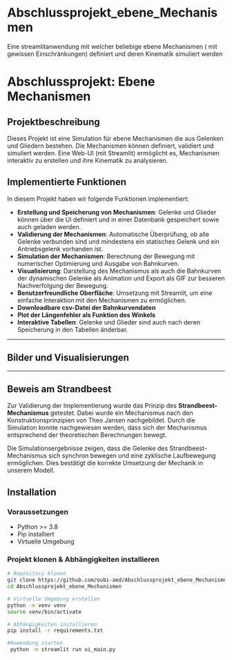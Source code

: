 # Abschlussprojekt_ebene_Mechanismen
Eine streamlitanwendung mit welcher beliebige ebene Mechanismen ( mit gewissen Einschränkungen) definiert und deren Kinematik simuliert werden
# Abschlussprojekt: Ebene Mechanismen

## Projektbeschreibung
Dieses Projekt ist eine Simulation für ebene Mechanismen die aus Gelenken und Gliedern bestehen. Die Mechanismen können definiert, validiert und simuliert werden. Eine Web-UI (mit Streamlit) ermöglicht es, Mechanismen interaktiv zu erstellen und ihre Kinematik zu analysieren.

## Implementierte Funktionen

In diesem Projekt haben wir folgende Funktionen implementiert:

- **Erstellung und Speicherung von Mechanismen**: Gelenke und Glieder können über die UI definiert und in einer Datenbank gespeichert sowie auch geladen werden.
- **Validierung der Mechanismen**: Automatische Überprüfung, ob alle Gelenke verbunden sind und mindestens ein statisches Gelenk und ein Antriebsgelenk vorhanden ist.
- **Simulation der Mechanismen**: Berechnung der Bewegung mit numerischer Optimierung und Ausgabe von Bahnkurven.
- **Visualisierung**: Darstellung des Mechanismus als auch die Bahnkurven der dynamischen Gelenke als Animation und Export als GIF zur besseren Nachverfolgung der Bewegung.
- **Benutzerfreundliche Oberfläche**: Umsetzung mit Streamlit, um eine einfache Interaktion mit den Mechanismen zu ermöglichen.
- **Downloadbare csv-Datei der Bahnkurvendaten**
- **Plot der Längenfehler als Funktion des Winkels**
- **Interaktive Tabellen**: Gelenke und Glieder sind auch nach deren Speicherung in den Tabellen änderbar.

---

## Bilder und Visualisierungen



---

## Beweis am Strandbeest

Zur Validierung der Implementierung wurde das Prinzip des **Strandbeest-Mechanismus** getestet. Dabei wurde ein Mechanismus nach den Konstruktionsprinzipien von Theo Jansen nachgebildet. Durch die Simulation konnte nachgewiesen werden, dass sich der Mechanismus entsprechend der theoretischen Berechnungen bewegt.

Die Simulationsergebnisse zeigen, dass die Gelenke des Strandbeest-Mechanismus sich synchron bewegen und eine zyklische Laufbewegung ermöglichen. Dies bestätigt die korrekte Umsetzung der Mechanik in unserem Modell.

## Installation

### Voraussetzungen
- Python >= 3.8
- Pip installiert
- Virtuelle Umgebung

### Projekt klonen & Abhängigkeiten installieren
```bash
# Repository klonen
git clone https://github.com/oubi-aed/Abschlussprojekt_ebene_Mechanismen.git
cd Abschlussprojekt_ebene_Mechanismen

# Virtuelle Umgebung erstellen
python -m venv venv
source venv/bin/activate

# Abhängigkeiten installieren
pip install -r requirements.txt

#Anwendung starten
 python -m streamlit run ui_main.py
```




